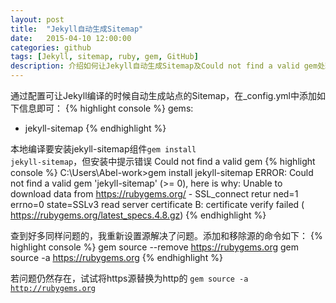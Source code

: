 ```yaml
---
layout: post
title:  "Jekyll自动生成Sitemap"
date:   2015-04-10 12:00:00
categories: github
tags: [Jekyll, sitemap, ruby, gem, GitHub]
description: 介绍如何让Jekyll自动生成Sitemap及Could not find a valid gem处理
---
```


通过配置可让Jekyll编译的时候自动生成站点的Sitemap，在_config.yml中添加如下信息即可：
{% highlight console %}
gems:
  - jekyll-sitemap
{% endhighlight %}

<!--more-->

本地编译要安装jekyll-sitemap组件<code>gem install jekyll-sitemap</code>，但安装中提示错误 Could not find a valid gem
{% highlight console %}
C:\Users\Abel-work>gem install jekyll-sitemap
ERROR:  Could not find a valid gem 'jekyll-sitemap' (>= 0), here is why:
          Unable to download data from https://rubygems.org/ - SSL_connect retur
ned=1 errno=0 state=SSLv3 read server certificate B: certificate verify failed (
https://rubygems.org/latest_specs.4.8.gz)
{% endhighlight %}

查到好多同样问题的，我重新设置源解决了问题。添加和移除源的命令如下：
{% highlight console %}
gem source --remove https://rubygems.org
gem source -a https://rubygems.org
{% endhighlight %}

若问题仍然存在，试试将https源替换为http的 <code>gem source -a http://rubygems.org</code>